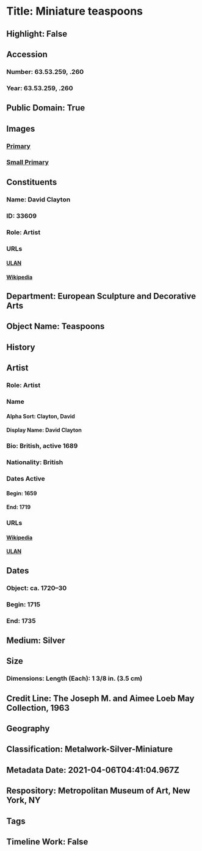# Title: Miniature teaspoons
## Highlight: False
## Accession
### Number: 63.53.259, .260
### Year: 63.53.259, .260
## Public Domain: True
## Images
### [Primary](https://images.metmuseum.org/CRDImages/es/original/DP-1717-087.jpg)
### [Small Primary](https://images.metmuseum.org/CRDImages/es/web-large/DP-1717-087.jpg)
## Constituents
### Name: David Clayton
### ID: 33609
### Role: Artist
### URLs
#### [ULAN](http://vocab.getty.edu/page/ulan/500332796)
#### [Wikipedia](https://www.wikidata.org/wiki/Q5232407)
## Department: European Sculpture and Decorative Arts
## Object Name: Teaspoons
## History
## Artist
### Role: Artist
### Name
#### Alpha Sort: Clayton, David
#### Display Name: David Clayton
### Bio: British, active 1689
### Nationality: British
### Dates Active
#### Begin: 1659
#### End: 1719
### URLs
#### [Wikipedia](https://www.wikidata.org/wiki/Q5232407)
#### [ULAN](http://vocab.getty.edu/page/ulan/500332796)
## Dates
### Object: ca. 1720–30
### Begin: 1715
### End: 1735
## Medium: Silver
## Size
### Dimensions: Length (Each): 1 3/8 in. (3.5 cm)
## Credit Line: The Joseph M. and Aimee Loeb May Collection, 1963
## Geography
## Classification: Metalwork-Silver-Miniature
## Metadata Date: 2021-04-06T04:41:04.967Z
## Respository: Metropolitan Museum of Art, New York, NY
## Tags
## Timeline Work: False